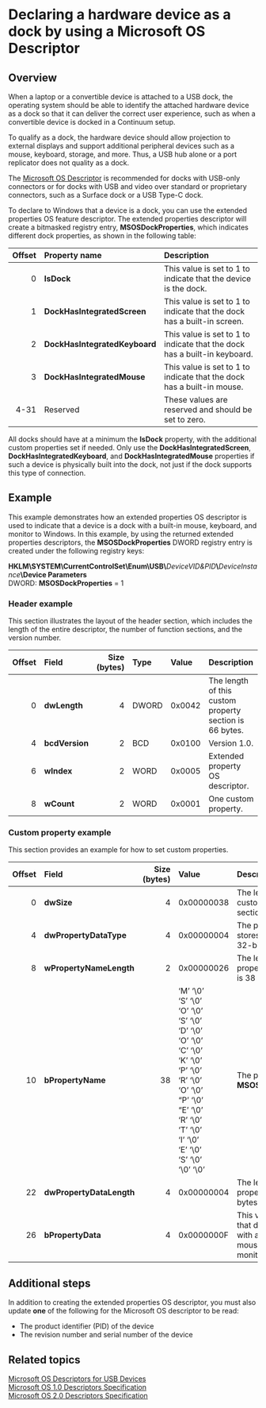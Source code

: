 # Declaring a hardware device as a dock by using a Microsoft OS Descriptor



## Overview


When a laptop or a convertible device is attached to a USB dock, the operating system should be able to identify the attached hardware device as a dock so that it can deliver the correct user experience, such as when a convertible device is docked in a Continuum setup.

To qualify as a dock, the hardware device should allow projection to external displays and support additional peripheral devices such as a mouse, keyboard, storage, and more. Thus, a USB hub alone or a port replicator does not quality as a dock.

The [Microsoft OS Descriptor](https://msdn.microsoft.com/en-us/windows/hardware/drivers/usbcon/microsoft-defined-usb-descriptors) is recommended for docks with USB-only connectors or for docks with USB and video over standard or proprietary connectors, such as a Surface dock or a USB Type-C dock.

To declare to Windows that a device is a dock, you can use the extended properties OS feature descriptor. The extended properties descriptor will create a bitmasked registry entry, **MSOSDockProperties**, which indicates different dock properties, as shown in the following table:

Offset | Property name                 | Description
------:|:------------------------------|:-------------------------------------------------------------------------
0      | **IsDock**                    | This value is set to 1 to indicate that the device is the dock.
1      | **DockHasIntegratedScreen**   | This value is set to 1 to indicate that the dock has a built-in screen.
2      | **DockHasIntegratedKeyboard** | This value is set to 1 to indicate that the dock has a built-in keyboard.
3      | **DockHasIntegratedMouse**    | This value is set to 1 to indicate that the dock has a built-in mouse.
4-31   | Reserved                      | These values are reserved and should be set to zero.

All docks should have at a minimum the **IsDock** property, with the additional custom properties set if needed. Only use the **DockHasIntegratedScreen**, **DockHasIntegratedKeyboard**, and **DockHasIntegratedMouse** properties if such a device is physically built into the dock, not just if the dock supports this type of connection.



## Example


This example demonstrates how an extended properties OS descriptor is used to indicate that a device is a dock with a built-in mouse, keyboard, and monitor to Windows. In this example, by using the returned extended properties descriptors, the **MSOSDockProperties** DWORD registry entry is created under the following registry keys:

**HKLM\\SYSTEM\\CurrentControlSet\\Enum\\USB\\**_DeviceVID&PID_**\\**_DeviceInstance_**\Device Parameters**
<br/>DWORD: **MSOSDockProperties** = 1



### Header example



This section illustrates the layout of the header section, which includes the length of the entire descriptor, the number of function sections, and the version number.

Offset | Field          | Size (bytes) | Type  | Value  | Description
------:|:---------------|-------------:|:------|:-------|:-------------------------------------------------------
0      | **dwLength**   | 4            | DWORD | 0x0042 | The length of this custom property section is 66 bytes.
4      | **bcdVersion** | 2            | BCD   | 0x0100 | Version 1.0.
6      | **wIndex**     | 2            | WORD  | 0x0005 | Extended property OS descriptor.
8      | **wCount**     | 2            | WORD  | 0x0001 | One custom property.



### Custom property example


This section provides an example for how to set custom properties.

Offset | Field                    | Size (bytes) | Value      | Description
------:|:-------------------------|-------------:|:-----------|:-----------------------------------------------------------------------------------------
0      | **dwSize**               | 4            | 0x00000038 | The length of this custom property section is 56 bytes.
4      | **dwPropertyDataType**   | 4            | 0x00000004 | The property value stores a little-endian 32-bit integer.
8      | **wPropertyNameLength**  | 2            | 0x00000026 | The length of the property name string is 38 bytes.
10     | **bPropertyName**        | 38           | ‘M’ ‘\0’<br/>‘S’ ‘\0’<br/>‘O’ ‘\0’<br/>‘S’ ‘\0’<br/>‘D’ ‘\0’<br/>‘O’ ‘\0’<br/>‘C’ ‘\0’<br/>‘K’ ‘\0’<br/>‘P’ ‘\0’<br/>‘R’ ‘\0’<br/>‘O’ ‘\0’<br/>“P’ ‘\0’<br/>“E’ ‘\0’<br/>‘R’ ‘\0’<br/>‘T’ ‘\0’<br/>‘I’ ‘\0’<br/>‘E’ ‘\0’<br/>‘S’ ‘\0’<br/>‘\0’ ‘\0’ | The property name is **MSOSDockProperties**.
22     | **dwPropertyDataLength** | 4            | 0x00000004 | The length of the property value is four bytes.
26     | **bPropertyData**        | 4            | 0x0000000F | This value indicates that device is a dock with an embedded mouse, keyboard, and monitor.



## Additional steps


In addition to creating the extended properties OS descriptor, you must also update **one** of the following for the Microsoft OS descriptor to be read:

* The product identifier (PID) of the device
* The revision number and serial number of the device



## Related topics


[Microsoft OS Descriptors for USB Devices](https://msdn.microsoft.com/en-us/windows/hardware/drivers/usbcon/microsoft-defined-usb-descriptors)
<br/>[Microsoft OS 1.0 Descriptors Specification](https://msdn.microsoft.com/en-us/windows/hardware/gg463179.aspx)
<br/>[Microsoft OS 2.0 Descriptors Specification](https://msdn.microsoft.com/en-us/library/windows/hardware/dn385747.aspx)